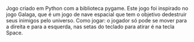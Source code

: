 Jogo criado em Python com a biblioteca pygame.
Este jogo foi inspirado no jogo Galaga, que é um jogo de nave espacial que tem o
objetivo dedestruir seus inimigos pelo universo.
Como jogar: o jogador só pode se mover para a direita e para a esquerda, nas setas do teclado
para atirar é na tecla Space.

